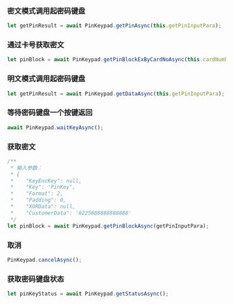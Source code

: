 

### 密文模式调用起密码键盘
```js
let getPinResult = await PinKeypad.getPinAsync(this.getPinInputPara);
```

### 通过卡号获取密文
```js
let pinBlock = await PinKeypad.getPinBlockExByCardNoAsync(this.cardNumber);
```

### 明文模式调用起密码键盘
```js
let getPinResult = await PinKeypad.getDataAsync(this.getPinInputPara);
```

### 等待密码键盘一个按键返回
```js
await PinKeypad.waitKeyAsync();
```

### 获取密文
```js
/**
 * 输入参数：
 * {
 *    "KeyEncKey": null,
 *    "Key": 'PinKey',
 *    "Format": 2,
 *    "Padding": 0,
 *    "XORData": null,
 *    "CustomerData": '6225888888888888'
 */
let pinBlock = await PinKeypad.getPinBlockAsync(getPinInputPara);
```

### 取消
```js
PinKeypad.cancelAsync();
```

### 获取密码键盘状态
```js
let pinKeyStatus = await PinKeypad.getStatusAsync();
```
